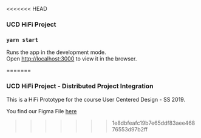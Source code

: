 <<<<<<< HEAD
### UCD HiFi Project

### `yarn start`

Runs the app in the development mode.<br>
Open [http://localhost:3000](http://localhost:3000) to view it in the browser.


=======
### UCD HiFi Project - Distributed Project Integration

This is a HiFi Prototype for the course User Centered Design - SS 2019. 

You find our Figma File [here](https://www.figma.com/file/aYNJ5RVbsFATvsvq8YMGv9x4/UCD-HiFi-Prototype?node-id=0%3A1)
>>>>>>> 1e8dbfeafc19b7e65ddf83aee46876553d97b2ff
